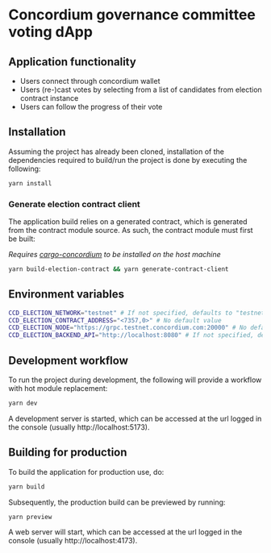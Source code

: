 # Concordium governance committee voting dApp

## Application functionality

-   Users connect through concordium wallet
-   Users (re-)cast votes by selecting from a list of candidates from election contract instance
-   Users can follow the progress of their vote

## Installation

Assuming the project has already been cloned, installation of the dependencies required to build/run the project is done
by executing the following:

```bash
yarn install
```

### Generate election contract client

The application build relies on a generated contract, which is generated from the contract module source. As such, the
contract module must first be built:

_Requires [cargo-concordium](https://developer.concordium.software/en/mainnet/smart-contracts/guides/setup-tools.html#setup-tools) to be installed on the host machine_

```bash
yarn build-election-contract && yarn generate-contract-client
```

## Environment variables

```bash
CCD_ELECTION_NETWORK="testnet" # If not specified, defaults to "testnet"
CCD_ELECTION_CONTRACT_ADDRESS="<7357,0>" # No default value
CCD_ELECTION_NODE="https://grpc.testnet.concordium.com:20000" # No default value
CCD_ELECTION_BACKEND_API="http://localhost:8080" # If not specified, defaults to "http://localhost:8080"
```

## Development workflow

To run the project during development, the following will provide a workflow with hot module replacement:

```bash
yarn dev
```

A development server is started, which can be accessed at the url logged in the console (usually http://localhost:5173).

## Building for production

To build the application for production use, do:

```bash
yarn build
```

Subsequently, the production build can be previewed by running:

```bash
yarn preview
```

A web server will start, which can be accessed at the url logged in the console (usually http://localhost:4173).
